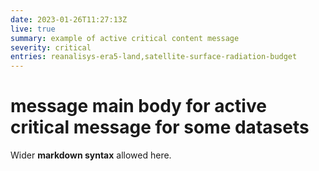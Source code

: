 ```yaml
---
date: 2023-01-26T11:27:13Z
live: true
summary: example of active critical content message
severity: critical
entries: reanalisys-era5-land,satellite-surface-radiation-budget
---
```

 
# message main body for active critical message for some datasets 
 
Wider **markdown syntax** allowed here.

